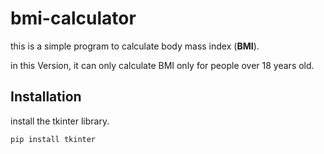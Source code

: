 # bmi-calculator

this is a simple program to calculate body mass index (**BMI**).

in this Version, it can only calculate BMI only for people over 18 years old.


## Installation

install the tkinter library.

```
pip install tkinter
```
